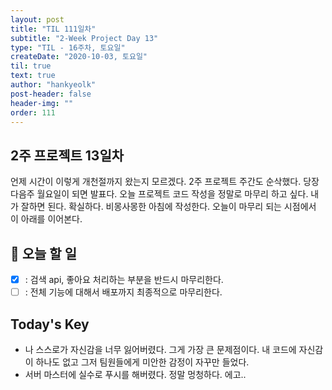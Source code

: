 ```yaml
---
layout: post
title: "TIL 111일차"
subtitle: "2-Week Project Day 13"
type: "TIL - 16주차, 토요일"
createDate: "2020-10-03, 토요일"
til: true
text: true
author: "hankyeolk"
post-header: false
header-img: ""
order: 111
---
```


## 2주 프로젝트 13일차

언제 시간이 이렇게 개천절까지 왔는지 모르겠다. 2주 프로젝트 주간도 순삭했다. 당장 다음주 월요일이 되면 발표다. 오늘 프로젝트 코드 작성을 정말로 마무리 하고 싶다. 내가 잘하면 된다. 확실하다. 비몽사몽한 아침에 작성한다. 오늘이 마무리 되는 시점에서 이 아래를 이어본다.<br>

## 📅 오늘 할 일

- [x] : 검색 api, 좋아요 처리하는 부분을 반드시 마무리한다. <br>
- [ ] : 전체 기능에 대해서 배포까지 최종적으로 마무리한다. <br>

## Today's Key

- 나 스스로가 자신감을 너무 잃어버렸다. 그게 가장 큰 문제점이다. 내 코드에 자신감이 하나도 없고 그저 팀원들에게 미안한 감정이 자꾸만 들었다.
- 서버 마스터에 실수로 푸시를 해버렸다. 정말 멍청하다. 에고..
